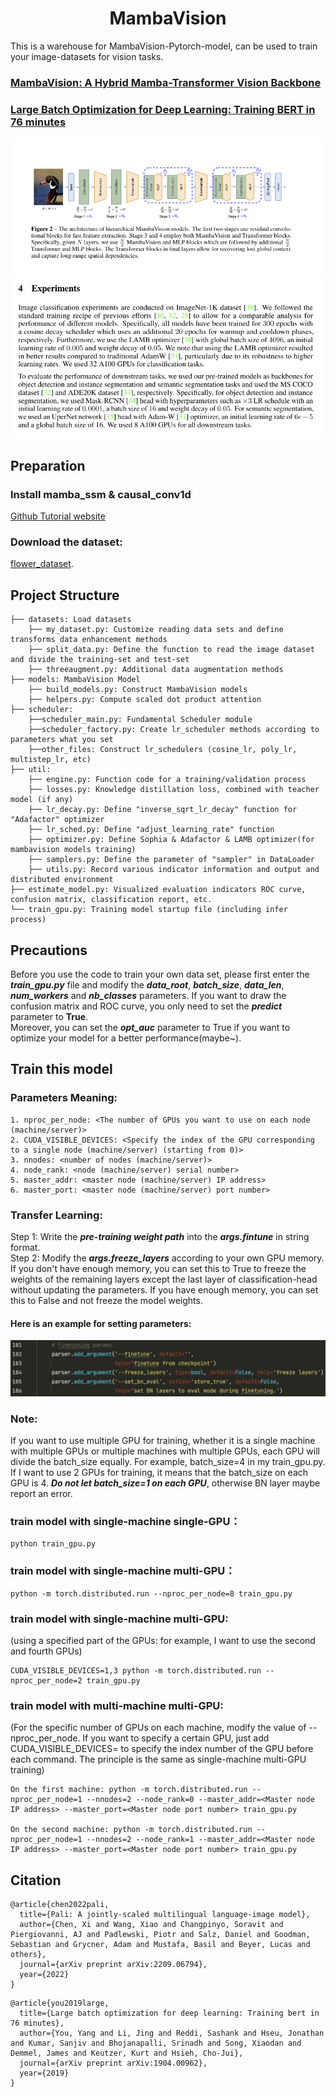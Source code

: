 <h1 align='center'>MambaVision</h1>

This is a warehouse for MambaVision-Pytorch-model, can be used to train your image-datasets for vision tasks.

### [MambaVision: A Hybrid Mamba-Transformer Vision Backbone](https://arxiv.org/pdf/2407.08083)  
### [Large Batch Optimization for Deep Learning: Training BERT in 76 minutes](https://arxiv.org/abs/1904.00962)   

![image](https://github.com/jiaowoguanren0615/MambaVision/blob/main/sample_png/1720946952217.jpg)  
![image](https://github.com/jiaowoguanren0615/MambaVision/blob/main/sample_png/1720947030019.jpg)  


## Preparation
### Install mamba_ssm & causal_conv1d
[Github Tutorial website](https://github.com/jiaowoguanren0615/Install_Mamba)

### Download the dataset: 
[flower_dataset](https://www.kaggle.com/datasets/alxmamaev/flowers-recognition).  

## Project Structure
```
├── datasets: Load datasets
    ├── my_dataset.py: Customize reading data sets and define transforms data enhancement methods
    ├── split_data.py: Define the function to read the image dataset and divide the training-set and test-set
    ├── threeaugment.py: Additional data augmentation methods
├── models: MambaVision Model
    ├── build_models.py: Construct MambaVision models
    ├── helpers.py: Compute scaled dot product attention
├── scheduler:
    ├──scheduler_main.py: Fundamental Scheduler module
    ├──scheduler_factory.py: Create lr_scheduler methods according to parameters what you set
    ├──other_files: Construct lr_schedulers (cosine_lr, poly_lr, multistep_lr, etc)
├── util:
    ├── engine.py: Function code for a training/validation process
    ├── losses.py: Knowledge distillation loss, combined with teacher model (if any)
    ├── lr_decay.py: Define "inverse_sqrt_lr_decay" function for "Adafactor" optimizer
    ├── lr_sched.py: Define "adjust_learning_rate" function
    ├── optimizer.py: Define Sophia & Adafactor & LAMB optimizer(for mambavision models training)
    ├── samplers.py: Define the parameter of "sampler" in DataLoader
    ├── utils.py: Record various indicator information and output and distributed environment
├── estimate_model.py: Visualized evaluation indicators ROC curve, confusion matrix, classification report, etc.
└── train_gpu.py: Training model startup file (including infer process)
```

## Precautions
Before you use the code to train your own data set, please first enter the ___train_gpu.py___ file and modify the ___data_root___, ___batch_size___,  ___data_len___, ___num_workers___ and ___nb_classes___ parameters. If you want to draw the confusion matrix and ROC curve, you only need to set the ___predict___ parameter to __True__.  
Moreover, you can set the ___opt_auc___ parameter to True if you want to optimize your model for a better performance(maybe~).


## Train this model

### Parameters Meaning:
```
1. nproc_per_node: <The number of GPUs you want to use on each node (machine/server)>
2. CUDA_VISIBLE_DEVICES: <Specify the index of the GPU corresponding to a single node (machine/server) (starting from 0)>
3. nnodes: <number of nodes (machine/server)>
4. node_rank: <node (machine/server) serial number>
5. master_addr: <master node (machine/server) IP address>
6. master_port: <master node (machine/server) port number>
```
### Transfer Learning:
Step 1: Write the ___pre-training weight path___ into the ___args.fintune___ in string format.  
Step 2: Modify the ___args.freeze_layers___ according to your own GPU memory. If you don't have enough memory, you can set this to True to freeze the weights of the remaining layers except the last layer of classification-head without updating the parameters. If you have enough memory, you can set this to False and not freeze the model weights.  

#### Here is an example for setting parameters:
![image](https://github.com/jiaowoguanren0615/VisionTransformer/blob/main/sample_png/transfer_learning.jpg)


### Note: 
If you want to use multiple GPU for training, whether it is a single machine with multiple GPUs or multiple machines with multiple GPUs, each GPU will divide the batch_size equally. For example, batch_size=4 in my train_gpu.py. If I want to use 2 GPUs for training, it means that the batch_size on each GPU is 4. ___Do not let batch_size=1 on each GPU___, otherwise BN layer maybe report an error.  

### train model with single-machine single-GPU：
```
python train_gpu.py
```

### train model with single-machine multi-GPU：
```
python -m torch.distributed.run --nproc_per_node=8 train_gpu.py
```

### train model with single-machine multi-GPU: 
(using a specified part of the GPUs: for example, I want to use the second and fourth GPUs)
```
CUDA_VISIBLE_DEVICES=1,3 python -m torch.distributed.run --nproc_per_node=2 train_gpu.py
```

### train model with multi-machine multi-GPU:
(For the specific number of GPUs on each machine, modify the value of --nproc_per_node. If you want to specify a certain GPU, just add CUDA_VISIBLE_DEVICES= to specify the index number of the GPU before each command. The principle is the same as single-machine multi-GPU training)
```
On the first machine: python -m torch.distributed.run --nproc_per_node=1 --nnodes=2 --node_rank=0 --master_addr=<Master node IP address> --master_port=<Master node port number> train_gpu.py

On the second machine: python -m torch.distributed.run --nproc_per_node=1 --nnodes=2 --node_rank=1 --master_addr=<Master node IP address> --master_port=<Master node port number> train_gpu.py
```


## Citation
```
@article{chen2022pali,
  title={Pali: A jointly-scaled multilingual language-image model},
  author={Chen, Xi and Wang, Xiao and Changpinyo, Soravit and Piergiovanni, AJ and Padlewski, Piotr and Salz, Daniel and Goodman, Sebastian and Grycner, Adam and Mustafa, Basil and Beyer, Lucas and others},
  journal={arXiv preprint arXiv:2209.06794},
  year={2022}
}
```

```
@article{you2019large,
  title={Large batch optimization for deep learning: Training bert in 76 minutes},
  author={You, Yang and Li, Jing and Reddi, Sashank and Hseu, Jonathan and Kumar, Sanjiv and Bhojanapalli, Srinadh and Song, Xiaodan and Demmel, James and Keutzer, Kurt and Hsieh, Cho-Jui},
  journal={arXiv preprint arXiv:1904.00962},
  year={2019}
}
```
